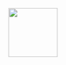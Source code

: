 <div id="header" align="center">
  <img src="https://media4.giphy.com/media/v1.Y2lkPTc5MGI3NjExNGhudWE3Z210NnAya2c1aG56OG1jNW0yeXN6MWY4MWZiNmIwcHQwaCZlcD12MV9pbnRlcm5hbF9naWZfYnlfaWQmY3Q9Zw/78XCFBGOlS6keY1Bil/giphy.gif" width="100"/>
</div>
